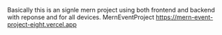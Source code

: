 
Basically this is an signle mern project using both frontend and backend with reponse and for all devices.
MernEventProject
https://mern-event-project-eight.vercel.app
